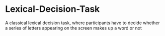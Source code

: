 # Lexical-Decision-Task
A classical lexical decision task, where participants have to decide whether a series of letters appearing on the screen makes up a word or not  
